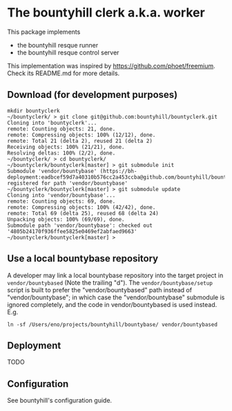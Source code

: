 # The bountyhill clerk a.k.a. worker

This package implements 

- the bountyhill resque runner
- the bountyhill resque control server

This implementation was inspired by https://github.com/phoet/freemium. Check its README.md for more details.

## Download (for development purposes)

    mkdir bountyclerk
    ~/bountyclerk/ > git clone git@github.com:bountyhill/bountyclerk.git
    Cloning into 'bountyclerk'...
    remote: Counting objects: 21, done.
    remote: Compressing objects: 100% (12/12), done.
    remote: Total 21 (delta 2), reused 21 (delta 2)
    Receiving objects: 100% (21/21), done.
    Resolving deltas: 100% (2/2), done.
    ~/bountyclerk/ > cd bountyclerk/
    ~/bountyclerk/bountyclerk[master] > git submodule init
    Submodule 'vendor/bountybase' (https://bh-deployment:eadbcef59d7a40310b576cc2a453ccba@github.com/bountyhill/bountybase.git) registered for path 'vendor/bountybase'
    ~/bountyclerk/bountyclerk[master] > git submodule update
    Cloning into 'vendor/bountybase'...
    remote: Counting objects: 69, done.
    remote: Compressing objects: 100% (42/42), done.
    remote: Total 69 (delta 25), reused 68 (delta 24)
    Unpacking objects: 100% (69/69), done.
    Submodule path 'vendor/bountybase': checked out '4805b24170f936ffee5825e0469ef2abfaed9663'
    ~/bountyclerk/bountyclerk[master] > 

## Use a local bountybase repository

A developer may link a local bountybase repository into the target project in `vendor/bountybased` (Note the trailing "d"). The `vendor/bountybase/setup` script is built to prefer the "vendor/bountybased" path instead of "vendor/bountybase"; in which case
the "vendor/bountybase" submodule is ignored completely, and the code in vendor/bountybased is used instead. E.g.

    ln -sf /Users/eno/projects/bountyhill/bountybase/ vendor/bountybased

## Deployment

TODO

## Configuration

See bountyhill's configuration guide.
